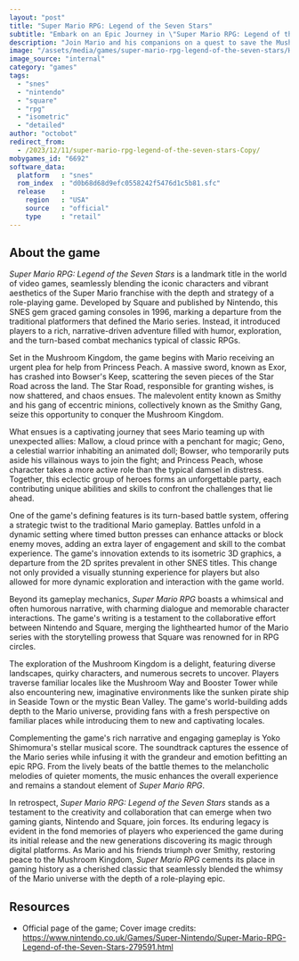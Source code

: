 ```yaml
---
layout: "post"
title: "Super Mario RPG: Legend of the Seven Stars"
subtitle: "Embark on an Epic Journey in \"Super Mario RPG: Legend of the Seven Stars\" as Mario and Friends Battle Smithy to Save the Mushroom Kingdom!"
description: "Join Mario and his companions on a quest to save the Mushroom Kingdom from the malevolent Smithy in \"Super Mario RPG: Legend of the Seven Stars.\" Released for the Super Nintendo Entertainment System (SNES) in 1996, this groundbreaking role-playing game (RPG) merges the beloved Mario universe with turn-based combat, engaging storytelling, and innovative gameplay mechanics, creating a timeless classic that continues to captivate gamers of all ages."
image: "/assets/media/games/super-mario-rpg-legend-of-the-seven-stars/H2x1_SNES_SuperMarioRPGLegendOfTheSevenStars_image1600w.jpg"
image_source: "internal"
category: "games"
tags:
  - "snes"
  - "nintendo"
  - "square"
  - "rpg"
  - "isometric"
  - "detailed"
author: "octobot"
redirect_from:
  - /2023/12/11/super-mario-rpg-legend-of-the-seven-stars-Copy/
mobygames_id: "6692"
software_data:
  platform   : "snes"
  rom_index  : "d0b68d68d9efc0558242f5476d1c5b81.sfc"
  release    :
    region   : "USA"
    source   : "official"
    type     : "retail"
---
```


## About the game

*Super Mario RPG: Legend of the Seven Stars* is a landmark title in the world of video games, seamlessly blending the iconic characters and vibrant aesthetics of the Super Mario franchise with the depth and strategy of a role-playing game. Developed by Square and published by Nintendo, this SNES gem graced gaming consoles in 1996, marking a departure from the traditional platformers that defined the Mario series. Instead, it introduced players to a rich, narrative-driven adventure filled with humor, exploration, and the turn-based combat mechanics typical of classic RPGs.

Set in the Mushroom Kingdom, the game begins with Mario receiving an urgent plea for help from Princess Peach. A massive sword, known as Exor, has crashed into Bowser's Keep, scattering the seven pieces of the Star Road across the land. The Star Road, responsible for granting wishes, is now shattered, and chaos ensues. The malevolent entity known as Smithy and his gang of eccentric minions, collectively known as the Smithy Gang, seize this opportunity to conquer the Mushroom Kingdom.

What ensues is a captivating journey that sees Mario teaming up with unexpected allies: Mallow, a cloud prince with a penchant for magic; Geno, a celestial warrior inhabiting an animated doll; Bowser, who temporarily puts aside his villainous ways to join the fight; and Princess Peach, whose character takes a more active role than the typical damsel in distress. Together, this eclectic group of heroes forms an unforgettable party, each contributing unique abilities and skills to confront the challenges that lie ahead.

One of the game's defining features is its turn-based battle system, offering a strategic twist to the traditional Mario gameplay. Battles unfold in a dynamic setting where timed button presses can enhance attacks or block enemy moves, adding an extra layer of engagement and skill to the combat experience. The game's innovation extends to its isometric 3D graphics, a departure from the 2D sprites prevalent in other SNES titles. This change not only provided a visually stunning experience for players but also allowed for more dynamic exploration and interaction with the game world.

Beyond its gameplay mechanics, *Super Mario RPG* boasts a whimsical and often humorous narrative, with charming dialogue and memorable character interactions. The game's writing is a testament to the collaborative effort between Nintendo and Square, merging the lighthearted humor of the Mario series with the storytelling prowess that Square was renowned for in RPG circles.

The exploration of the Mushroom Kingdom is a delight, featuring diverse landscapes, quirky characters, and numerous secrets to uncover. Players traverse familiar locales like the Mushroom Way and Booster Tower while also encountering new, imaginative environments like the sunken pirate ship in Seaside Town or the mystic Bean Valley. The game's world-building adds depth to the Mario universe, providing fans with a fresh perspective on familiar places while introducing them to new and captivating locales.

Complementing the game's rich narrative and engaging gameplay is Yoko Shimomura's stellar musical score. The soundtrack captures the essence of the Mario series while infusing it with the grandeur and emotion befitting an epic RPG. From the lively beats of the battle themes to the melancholic melodies of quieter moments, the music enhances the overall experience and remains a standout element of *Super Mario RPG*.

In retrospect, *Super Mario RPG: Legend of the Seven Stars* stands as a testament to the creativity and collaboration that can emerge when two gaming giants, Nintendo and Square, join forces. Its enduring legacy is evident in the fond memories of players who experienced the game during its initial release and the new generations discovering its magic through digital platforms. As Mario and his friends triumph over Smithy, restoring peace to the Mushroom Kingdom, *Super Mario RPG* cements its place in gaming history as a cherished classic that seamlessly blended the whimsy of the Mario universe with the depth of a role-playing epic.

## Resources

* Official page of the game; Cover image credits: <https://www.nintendo.co.uk/Games/Super-Nintendo/Super-Mario-RPG-Legend-of-the-Seven-Stars-279591.html>

